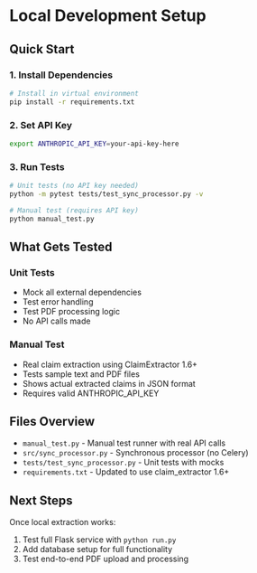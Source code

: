 # Local Development Setup

## Quick Start

### 1. Install Dependencies

```bash
# Install in virtual environment
pip install -r requirements.txt
```

### 2. Set API Key

```bash
export ANTHROPIC_API_KEY=your-api-key-here
```

### 3. Run Tests

```bash
# Unit tests (no API key needed)
python -m pytest tests/test_sync_processor.py -v

# Manual test (requires API key)
python manual_test.py
```

## What Gets Tested

### Unit Tests
- Mock all external dependencies
- Test error handling
- Test PDF processing logic
- No API calls made

### Manual Test
- Real claim extraction using ClaimExtractor 1.6+
- Tests sample text and PDF files
- Shows actual extracted claims in JSON format
- Requires valid ANTHROPIC_API_KEY

## Files Overview

- `manual_test.py` - Manual test runner with real API calls
- `src/sync_processor.py` - Synchronous processor (no Celery)  
- `tests/test_sync_processor.py` - Unit tests with mocks
- `requirements.txt` - Updated to use claim_extractor 1.6+

## Next Steps

Once local extraction works:
1. Test full Flask service with `python run.py`
2. Add database setup for full functionality
3. Test end-to-end PDF upload and processing